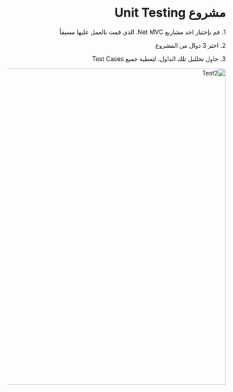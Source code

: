 <div dir="rtl" align="right">
<h1>مشروع Unit Testing</h1>
<p>1. قم بإختيار احد مشاريع Net MVC.  الذي قمت بالعمل عليها مسبقاً </p>
<p>2. اختر 3 دوال من المشروع</p>
<p>3. حاول تحلليل تلك الداول، لتغطية جميع  Test Cases</p>

<img width="731" alt="Test2" src="https://user-images.githubusercontent.com/82510846/120930141-c850f200-c6f4-11eb-8964-2d3e2efebc2e.PNG">

</div>

